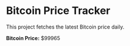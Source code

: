 # Bitcoin Price Tracker

This project fetches the latest Bitcoin price daily.

**Bitcoin Price:** $99965
